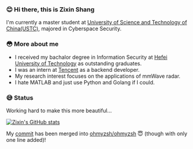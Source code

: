 ### 😊 Hi there, this is Zixin Shang

I'm currently a master student at [University of Science and Technology of China(USTC)](https://en.ustc.edu.cn/), majored in Cyberspace Security.

### 😳 More about me

- I received my bachalor degree in Information Security at [Hefei University of Technology](https://en.hfut.edu.cn/) as outstanding graduates.
- I was an intern at [Tencent](https://www.tencent.com/) as a backend developer.
- My research interest focuses on the applications of mmWave radar.
- I hate MATLAB and just use Python and Golang if I could.

### 😅 Status

Working hard to make this more beautiful...

[![Zixin's GitHub stats](https://github-readme-stats.vercel.app/api?username=thinszx&show_icons=true)](https://github.com/anuraghazra/github-readme-stats)

My [commit](https://github.com/ohmyzsh/ohmyzsh/pull/10779) has been merged into [ohmyzsh/ohmyzsh](https://github.com/ohmyzsh/ohmyzsh) 😇 (though with only one line added)!

<!--
**thinszx/thinszx** is a ✨ _special_ ✨ repository because its `README.md` (this file) appears on your GitHub profile.

Here are some ideas to get you started:

- 🔭 I’m currently working on ...
- 🌱 I’m currently learning ...
- 👯 I’m looking to collaborate on ...
- 🤔 I’m looking for help with ...
- 💬 Ask me about ...
- 📫 How to reach me: ...
- 😄 Pronouns: ...
- ⚡ Fun fact: ...
-->
